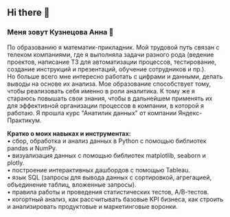 ## Hi there 👋

### Меня зовут Кузнецова Анна 🙋

По образованию я математик-прикладник.
Мой трудовой путь связан с телеком компаниями, где я выполняла задачи разного рода (ведение проектов, написание ТЗ для автоматизации процессов, тестирование, создание инструкций и презентаций, обучение сотрудников и пр.).<br>
Но больше всего мне интересно работать с цифрами и данными, делать выводы на основе их анализа. Мое образование способствует тому, чтобы реализовать себя именно в роли аналитика. К тому же я стараюсь повышать свои знания, чтобы в дальнейшем применять их для эффективной организации процессов в компании, в которой я работаю.
Я прошла курс "Анатилик данных" от компании Яндекс-Практикум.

**Кратко о моих навыках и инструментах:**<br>
• сбор, обработка и анализ данных в Python с помощью библиотек pandas и NumPy.<br>
• визуализация данных с помощью библиотек matplotlib, seaborn и plotly.<br>
• построение интерактивных дашбордов с помощью Tableau.<br>
• язык SQL (запросы для вывода данных с сортировкой, агрегацией, объединение таблиц, вложенные запросы).<br>
• правила работы и проведения статистических тестов, А/В-тестов.<br>
• когортный анализ, как рассчитывать базовые KPI бизнеса, как строить и анализировать продуктовые и маркетинговые воронки.<br>
